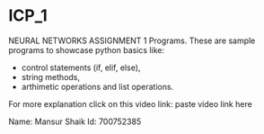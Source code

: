 # ICP_1
NEURAL NETWORKS ASSIGNMENT 1 Programs. 
These are sample programs to showcase python basics like: 
- control statements (if, elif, else), 
- string methods, 
- arthimetic operations and list operations.

For more explanation click on this video link: paste video link here

Name: Mansur Shaik Id: 700752385
